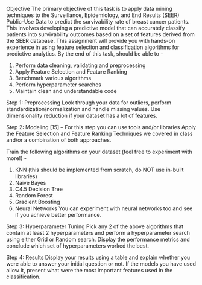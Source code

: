 Objective
The primary objective of this task is to apply data mining techniques to the Surveillance,
Epidemiology, and End Results (SEER) Public-Use Data to predict the survivability rate of
breast cancer patients. This involves developing a predictive model that can accurately
classify patients into survivability outcomes based on a set of features derived from the
SEER database. This assignment will provide you with hands-on experience in using
feature selection and classification algorithms for predictive analytics. By the end of this task, should be able to -

1. Perform data cleaning, validating and preprocessing
2. Apply Feature Selection and Feature Ranking
3. Benchmark various algorithms
4. Perform hyperparameter searches
5. Maintain clean and understandable code
   

Step 1: Preprocessing
Look through your data for outliers, perform standardization/normalization and handle
missing values. Use dimensionality reduction if your dataset has a lot of features.

Step 2: Modeling [15] – For this step you can use tools and/or libraries
Apply the Feature Selection and Feature Ranking Techniques we covered in class and/or a
combination of both approaches.

Train the following algorithms on your dataset (feel free to experiment with more!) -
1. KNN (this should be implemented from scratch, do NOT use in-built libraries)
2. Naïve Bayes
3. C4.5 Decision Tree
4. Random Forest
5. Gradient Boosting
6. Neural Networks You can experiment with neural networks too and see if you achieve better performance.

Step 3: Hyperparameter Tuning
Pick any 2 of the above algorithms that contain at least 2 hyperparameters and perform a hyperparameter search using either Grid or Random search. Display the performance
metrics and conclude which set of hyperparameters worked the best. 

Step 4: Results
Display your results using a table and explain whether you were able to answer your initial
question or not.
If the models you have used allow it, present what were the most important features used
in the classification.
